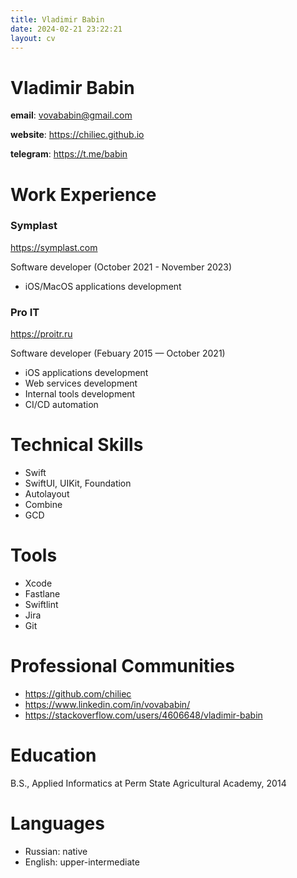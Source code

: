 ```yaml
---
title: Vladimir Babin
date: 2024-02-21 23:22:21
layout: cv
---
```


# Vladimir Babin

**email**: <vovababin@gmail.com>

**website**: <https://chiliec.github.io>

**telegram**: <https://t.me/babin>

# Work Experience

### Symplast

<https://symplast.com>

Software developer (October 2021 - November 2023)

- iOS/MacOS applications development

### Pro IT

<https://proitr.ru>

Software developer (Febuary 2015 — October 2021)

- iOS applications development
- Web services development
- Internal tools development
- CI/CD automation

# Technical Skills

- Swift
- SwiftUI, UIKit, Foundation
- Autolayout
- Combine
- GCD

# Tools

- Xcode
- Fastlane
- Swiftlint
- Jira
- Git

# Professional Communities

- <https://github.com/chiliec>
- <https://www.linkedin.com/in/vovababin/>
- <https://stackoverflow.com/users/4606648/vladimir-babin>

# Education

B.S., Applied Informatics at Perm State Agricultural Academy, 2014

# Languages

- Russian: native
- English: upper-intermediate
